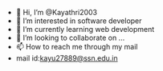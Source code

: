 - 👋 Hi, I’m @Kayathri2003
- 👀 I’m interested in software developer
- 🌱 I’m currently learning web development
- 💞️ I’m looking to collaborate on ...
- 📫 How to reach me through my mail
- mail id:kayu27889@ssn.edu.in

<!---
Kayathri2003/Kayathri2003 is a ✨ special ✨ repository because its `README.md` (this file) appears on your GitHub profile.
You can click the Preview link to take a look at your changes.
--->
